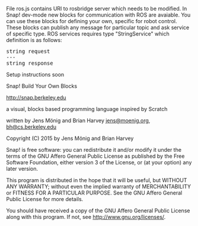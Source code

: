 File ros.js contains URI to rosbridge server which needs to be modified. In Snap! dev-mode new blocks for communication with ROS are avaiable. You can use these blocks for defining your own, specific for robot control. These blocks can publish any message for particular topic and ask service of specific type. ROS services requires type "StringService" which definition is as follows:

<pre>string request
---
string response</pre>

Setup instructions soon

Snap! Build Your Own Blocks

http://snap.berkeley.edu

a visual, blocks based programming language
inspired by Scratch

written by Jens Mönig and Brian Harvey
jens@moenig.org, bh@cs.berkeley.edu

Copyright (C) 2015 by Jens Mönig and Brian Harvey

Snap! is free software: you can redistribute it and/or modify
it under the terms of the GNU Affero General Public License as
published by the Free Software Foundation, either version 3 of
the License, or (at your option) any later version.

This program is distributed in the hope that it will be useful,
but WITHOUT ANY WARRANTY; without even the implied warranty of
MERCHANTABILITY or FITNESS FOR A PARTICULAR PURPOSE.  See the
GNU Affero General Public License for more details.

You should have received a copy of the GNU Affero General Public License
along with this program.  If not, see <http://www.gnu.org/licenses/>.
